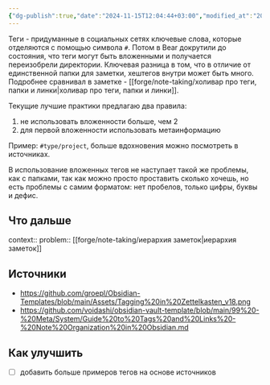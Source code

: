 ```yaml
---
{"dg-publish":true,"date":"2024-11-15T12:04:44+03:00","modified_at":"2024-12-01T13:33:46+03:00","permalink":"/forge/note-taking/использование тегов/","dgPassFrontmatter":true}
---
```



Теги - придуманные в социальных сетях ключевые слова, которые отделяются с помощью символа `#`. Потом в Bear докрутили до состояния, что теги могут быть вложенными и получается переизобрели директории. Ключевая разница в том, что в отличие от единственной папки для заметки, хештегов внутри может быть много. Подробнее сравнивал в заметке - [[forge/note-taking/холивар про теги, папки и линки|холивар про теги, папки и линки]].

Текущие лучшие практики предлагаю два правила:
1. не использовать вложенности больше, чем 2
2. для первой вложенности использовать метаинформацию

Пример: `#type/project`, больше вдохновения можно посмотреть в источниках.

В использование вложенных тегов не наступает такой же проблемы, как с папками, так как можно просто проставить сколько хочешь, но есть проблемы с самим форматом: нет пробелов, только цифры, буквы и дефис.

## Что дальше



context:: 
problem:: [[forge/note-taking/иерархия заметок|иерархия заметок]]

## Источники



- https://github.com/groepl/Obsidian-Templates/blob/main/Assets/Tagging%20in%20Zettelkasten_v18.png
- https://github.com/voidashi/obsidian-vault-template/blob/main/99%20-%20Meta/System/Guide%20to%20Tags%20and%20Links%20-%20Note%20Organization%20in%20Obsidian.md

## Как улучшить

- [ ] добавить больше примеров тегов на основе источников

